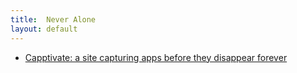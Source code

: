 ```yaml
---
title:  Never Alone
layout: default
---
```


* [Capptivate: a site capturing apps before they disappear forever][1]


[1]: http://arstechnica.com/gadgets/2013/07/capptivate-a-site-capturing-apps-before-they-disappear-forever/